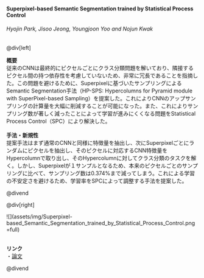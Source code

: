 #### Superpixel-based Semantic Segmentation trained by Statistical Process Control
###### Hyojin Park, Jisoo Jeong, Youngjoon Yoo and Nojun Kwak

@div[left]

__概要__<br>
従来のCNNは最終的にピクセルごとにクラス分類問題を解いており、隣接するピクセル間の持つ依存性を考慮していないため、非常に冗長であることを指摘した。この問題を避けるために、Superpixelに基づいたサンプリングによるSemantic Segmentation手法（HP-SPS: Hypercolumns for Pyramid module with SuperPixel-based Sampling）を提案した。これによりCNNのアップサンプリングの計算量を大幅に削減することが可能になった。また、これによりサンプリング数が著しく減ったことによって学習が進みにくくなる問題をStatistical Process Control（SPC）により解決した。<br>
<br>
__手法・新規性__<br>
提案手法はまず通常のCNNと同様に特徴量を抽出し、次にSuperpixelごとにランダムにピクセルを抽出し、そのピクセルに対応するCNN特徴量をHypercolumnで取り出し、そのHypercolumnに対してクラス分類のタスクを解く。しかし、Superpixelが１サンプルとなるため、本来のピクセルごとのサンプリングに比べて、サンプリング数は0.374%まで減ってしまう。これによる学習の不安定さを避けるため、学習率をSPCによって調整する手法を提案した。<br>


@divend

@div[right]

![](assets/img/Superpixel-based_Semantic_Segmentation_trained_by_Statistical_Process_Control.png =full)<br>
<br>

__リンク__<br>
・[論文](https://arxiv.org/pdf/1706.10071.pdf)<br>

@divend